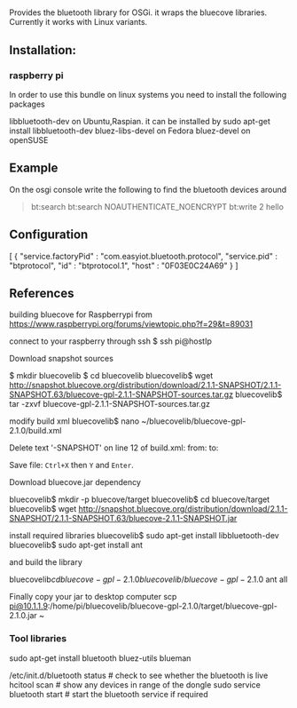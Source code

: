 # 

Provides the bluetooth library for OSGi. it wraps the bluecove libraries. Currently it works with Linux variants. 

## Installation:

### raspberry pi
In order to use this bundle on linux systems you need to install the following packages

libbluetooth-dev on Ubuntu,Raspian. it can be installed by sudo apt-get install libbluetooth-dev 
bluez-libs-devel on Fedora
bluez-devel on openSUSE



## Example

On the osgi console write the following to find the bluetooth devices around
 
> bt:search bt:search NOAUTHENTICATE_NOENCRYPT
> bt:write 2 hello

## Configuration
[
  {
    "service.factoryPid" : "com.easyiot.bluetooth.protocol",
    "service.pid" : "btprotocol",
    "id" : "btprotocol.1",
    "host" : "0F03E0C24A69"
  }
]
		
	
## References
building bluecove for Raspberrypi from https://www.raspberrypi.org/forums/viewtopic.php?f=29&t=89031

connect to your raspberry through ssh
$ ssh pi@hostIp

Download snapshot sources

$ mkdir bluecovelib
$ cd bluecovelib
bluecovelib$ wget http://snapshot.bluecove.org/distribution/download/2.1.1-SNAPSHOT/2.1.1-SNAPSHOT.63/bluecove-gpl-2.1.1-SNAPSHOT-sources.tar.gz
bluecovelib$ tar -zxvf bluecove-gpl-2.1.1-SNAPSHOT-sources.tar.gz

modify build xml
bluecovelib$ nano ~/bluecovelib/bluecove-gpl-2.1.0/build.xml

Delete text '-SNAPSHOT' on line 12 of build.xml:
from: <property name="product_version" value="2.1.0-SNAPSHOT"/>
to:   <property name="product_version" value="2.1.0"/>

Save file: `Ctrl+X` then `Y` and `Enter`.

Download bluecove.jar dependency 

bluecovelib$ mkdir -p bluecove/target
bluecovelib$ cd bluecove/target
bluecovelib$ wget http://snapshot.bluecove.org/distribution/download/2.1.1-SNAPSHOT/2.1.1-SNAPSHOT.63/bluecove-2.1.1-SNAPSHOT.jar

install required libraries
bluecovelib$ sudo apt-get install libbluetooth-dev 
bluecovelib$ sudo apt-get install ant

and build the library

bluecovelib$cd bluecove-gpl-2.1.0
bluecovelib/bluecove-gpl-2.1.0$ ant all

Finally copy your jar to desktop computer
scp  pi@10.1.1.9:/home/pi/bluecovelib/bluecove-gpl-2.1.0/target/bluecove-gpl-2.1.0.jar ~

### Tool libraries

sudo apt-get install bluetooth bluez-utils blueman

/etc/init.d/bluetooth status    # check to see whether the bluetooth is live
hcitool scan                    # show any devices in range of the dongle
sudo service bluetooth start    # start the bluetooth service if required